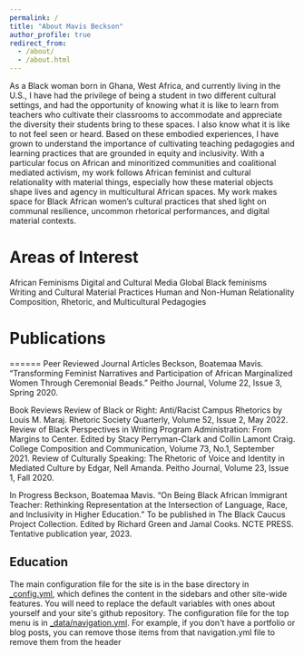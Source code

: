 ```yaml
---
permalink: /
title: "About Mavis Beckson"
author_profile: true
redirect_from: 
  - /about/
  - /about.html
---
```


As a Black woman born in Ghana, West Africa, and currently living in the U.S., I have had the privilege of being a student in two different cultural settings, and had the opportunity of knowing what it is like to learn from teachers who cultivate their classrooms to accommodate and appreciate the diversity their students bring to these spaces. I also know what it is like to not feel seen or heard. Based on these embodied experiences, I have grown to understand the importance of cultivating teaching pedagogies and learning practices that are grounded in equity and inclusivity. With a particular focus on African and minoritized communities and coalitional mediated activism, my work follows African feminist and cultural relationality with material things, especially how these material objects shape lives and agency in multicultural African spaces. My work makes space for Black African women’s cultural practices that shed light on communal resilience, uncommon rhetorical performances, and digital material contexts.

Areas of Interest
======
African Feminisms
Digital and Cultural Media
Global Black feminisms
Writing and Cultural Material Practices
Human and Non-Human Relationality
Composition, Rhetoric, and Multicultural Pedagogies

# Publications
======
Peer Reviewed Journal Articles
Beckson, Boatemaa Mavis. “Transforming Feminist Narratives and Participation of African Marginalized Women Through Ceremonial Beads.” Peitho Journal, Volume 22, Issue 3, Spring 2020.

Book Reviews
Review of Black or Right: Anti/Racist Campus Rhetorics by Louis M. Maraj. Rhetoric Society Quarterly, Volume 52, Issue 2, May 2022.
Review of Black Perspectives in Writing Program Administration: From Margins to Center. Edited by Stacy Perryman-Clark and Collin Lamont Craig. College Composition and Communication, Volume 73, No.1, September 2021.
Review of Culturally Speaking: The Rhetoric of Voice and Identity in Mediated Culture by Edgar, Nell Amanda. Peitho Journal, Volume 23, Issue 1, Fall 2020.

In Progress
Beckson, Boatemaa Mavis. “On Being Black African Immigrant Teacher: Rethinking Representation at the Intersection of Language, Race, and Inclusivity in Higher Education.” To be published in The Black Caucus Project Collection. Edited by Richard Green and Jamal Cooks. NCTE PRESS. Tentative publication year, 2023.

Education
------
The main configuration file for the site is in the base directory in [_config.yml](https://github.com/academicpages/academicpages.github.io/blob/master/_config.yml), which defines the content in the sidebars and other site-wide features. You will need to replace the default variables with ones about yourself and your site's github repository. The configuration file for the top menu is in [_data/navigation.yml](https://github.com/academicpages/academicpages.github.io/blob/master/_data/navigation.yml). For example, if you don't have a portfolio or blog posts, you can remove those items from that navigation.yml file to remove them from the header

